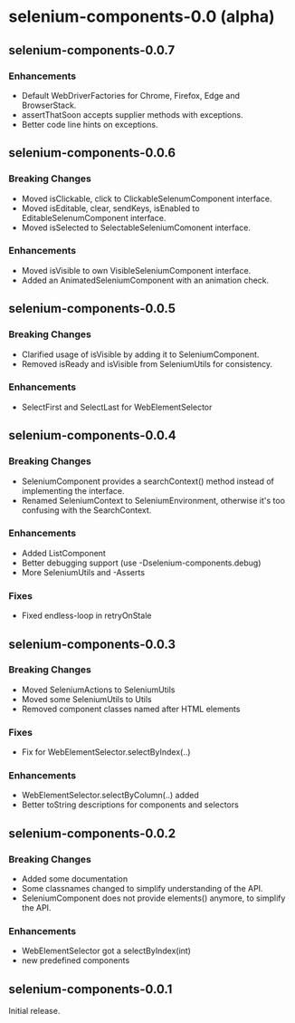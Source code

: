 # selenium-components-0.0 (alpha)

## selenium-components-0.0.7

### Enhancements

* Default WebDriverFactories for Chrome, Firefox, Edge and BrowserStack.
* assertThatSoon accepts supplier methods with exceptions.
* Better code line hints on exceptions.

## selenium-components-0.0.6

### Breaking Changes

* Moved isClickable, click to ClickableSelenumComponent interface.
* Moved isEditable, clear, sendKeys, isEnabled to EditableSelenumComponent interface.
* Moved isSelected to SelectableSeleniumComonent interface.

### Enhancements

* Moved isVisible to own VisibleSeleniumComponent interface.
* Added an AnimatedSeleniumComponent with an animation check.

## selenium-components-0.0.5

### Breaking Changes

* Clarified usage of isVisible by adding it to SeleniumComponent.
* Removed isReady and isVisible from SeleniumUtils for consistency.

### Enhancements

* SelectFirst and SelectLast for WebElementSelector

## selenium-components-0.0.4

### Breaking Changes 

* SeleniumComponent provides a searchContext() method instead of implementing the interface.
* Renamed SeleniumContext to SeleniumEnvironment, otherwise it's too confusing with the SearchContext.

### Enhancements

* Added ListComponent 
* Better debugging support (use -Dselenium-components.debug)
* More SeleniumUtils and -Asserts

### Fixes

* Fixed endless-loop in retryOnStale

## selenium-components-0.0.3

### Breaking Changes

* Moved SeleniumActions to SeleniumUtils
* Moved some SeleniumUtils to Utils
* Removed component classes named after HTML elements

### Fixes

* Fix for WebElementSelector.selectByIndex(..)

### Enhancements

* WebElementSelector.selectByColumn(..) added
* Better toString descriptions for components and selectors

## selenium-components-0.0.2

### Breaking Changes

* Added some documentation
* Some classnames changed to simplify understanding of the API.
* SeleniumComponent does not provide elements() anymore, to simplify the API.

### Enhancements

* WebElementSelector got a selectByIndex(int)
* new predefined components

## selenium-components-0.0.1

Initial release.
